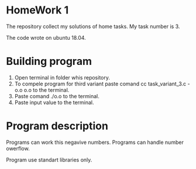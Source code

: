 # HomeWork 1
The repository collect my solutions of home tasks.
My task number is 3.

The code wrote on ubuntu 18.04.

# Building program

1) Open terminal in folder whis repository.
2) To compele program for third variant paste comand cc task_variant_3.c -o.o o.o to the terminal.
3) Paste comand ./o.o to the terminal.
4) Paste input value to the terminal.

# Program description

Programs can work this negavive numbers.
Programs can handle number owerflow.

Program use standart libraries only.
